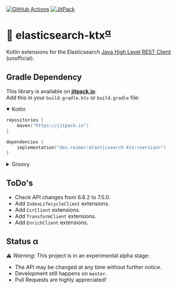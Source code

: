 [![GitHub Actions](https://img.shields.io/github/actions/workflow/status/heinrichreimer/elasticsearch-ktx/gradle.yml?branch=master&style=flat-square)](https://github.com/heinrichreimer/elasticsearch-ktx/actions/workflows/gradle.yml)
[![JitPack](https://img.shields.io/jitpack/v/github/heinrichreimer/elasticsearch-ktx?style=flat-square)](https://jitpack.io/#dev.reimer/elasticsearch-ktx)

# 🔎 elasticsearch-ktx<sup>[α](#status-α)</sup>

Kotlin extensions for the Elasticsearch [Java High Level REST Client](https://www.elastic.co/guide/en/elasticsearch/client/java-rest/current/java-rest-high.html) (unofficial).

## Gradle Dependency

This library is available on [**jitpack.io**](https://jitpack.io/#dev.reimer/elasticsearch-ktx).  
Add this in your `build.gradle.kts` or `build.gradle` file:

<details open><summary>Kotlin</summary>

```kotlin
repositories {
    maven("https://jitpack.io")
}

dependencies {
    implementation("dev.reimer:elasticsearch-ktx:<version>")
}
```

</details>

<details><summary>Groovy</summary>

```groovy
repositories {
    maven { url 'https://jitpack.io' }
}

dependencies {
    implementation 'dev.reimer:elasticsearch-ktx:<version>'
}
```

</details>

## ToDo's

- Check API changes from 6.8.2 to 7.5.0.
- Add `IndexLifecycleClient` extensions.
- Add `CcrClient` extensions.
- Add `TransformClient` extensions.
- Add `EnrichClient` extensions.

## Status α

⚠️ _Warning:_ This project is in an experimental alpha stage:
- The API may be changed at any time without further notice.
- Development still happens on `master`.
- Pull Requests are highly appreciated!
